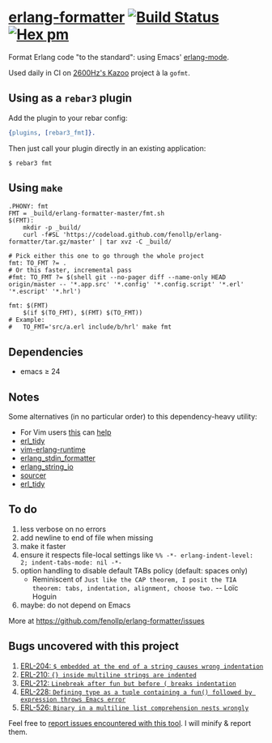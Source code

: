 # [erlang-formatter](https://github.com/fenollp/erlang-formatter) [![Build Status](https://travis-ci.org/fenollp/erlang-formatter.svg?branch=master)](https://travis-ci.org/fenollp/erlang-formatter/builds) [![Hex pm](http://img.shields.io/hexpm/v/rebar3_fmt.svg?style=flat)](https://hex.pm/packages/rebar3_fmt)

Format Erlang code "to the standard": using Emacs' [erlang-mode](http://erlang.org/doc/man/erlang.el.html).

Used daily in CI on [2600Hz's Kazoo](https://github.com/2600Hz/Kazoo) project à la `gofmt`.

## Using as a `rebar3` plugin

Add the plugin to your rebar config:

```erlang
{plugins, [rebar3_fmt]}.
```

Then just call your plugin directly in an existing application:

```shell
$ rebar3 fmt
```

## Using `make`

```make
.PHONY: fmt
FMT = _build/erlang-formatter-master/fmt.sh
$(FMT):
	mkdir -p _build/
	curl -f#SL 'https://codeload.github.com/fenollp/erlang-formatter/tar.gz/master' | tar xvz -C _build/

# Pick either this one to go through the whole project
fmt: TO_FMT ?= .
# Or this faster, incremental pass
#fmt: TO_FMT ?= $(shell git --no-pager diff --name-only HEAD origin/master -- '*.app.src' '*.config' '*.config.script' '*.erl' '*.escript' '*.hrl')

fmt: $(FMT)
	$(if $(TO_FMT), $(FMT) $(TO_FMT))
# Example:
#   TO_FMT='src/a.erl include/b/hrl' make fmt
```

## Dependencies

* emacs ≥ 24

## Notes

Some alternatives (in no particular order) to this dependency-heavy utility:

* For Vim users [this](http://erlang.org/pipermail/erlang-questions/2009-February/041719.html) can [help](http://stackoverflow.com/questions/4085411/vim-indent-like-emacs)
* [erl_tidy](./test/before/erl_tidy.escript)
* [vim-erlang-runtime](https://github.com/vim-erlang/vim-erlang-runtime)
* [erlang_stdin_formatter](https://github.com/ebengt/erlang_stdin_formatter)
* [erlang_string_io](https://github.com/ebengt/erlang_string_io)
* [sourcer](https://github.com/erlang/sourcer/pull/10)
* [erl_tidy](https://github.com/tsloughter/erl_tidy)

## To do

1. less verbose on no errors
1. add newline to end of file when missing
1. make it faster
1. ensure it respects file-local settings like `%% -*- erlang-indent-level: 2; indent-tabs-mode: nil -*-`
1. option handling to disable default TABs policy (default: spaces only)
    * Reminiscent of `Just like the CAP theorem, I posit the TIA theorem: tabs, indentation, alignment, choose two.` -- Loïc Hoguin
1. maybe: do not depend on Emacs

More at https://github.com/fenollp/erlang-formatter/issues

## Bugs uncovered with this project

1. [ERL-204: `$ embedded at the end of a string causes wrong indentation`](https://bugs.erlang.org/browse/ERL-204)
1. [ERL-210: `{} inside multiline strings are indented`](https://bugs.erlang.org/browse/ERL-210)
1. [ERL-212: `Linebreak after fun but before ( breaks indentation`](https://bugs.erlang.org/browse/ERL-212)
1. [ERL-228: `Defining type as a tuple containing a fun() followed by expression throws Emacs error`](https://bugs.erlang.org/browse/ERL-228)
1. [ERL-526: `Binary in a multiline list comprehension nests wrongly`](https://bugs.erlang.org/browse/ERL-526)

Feel free to [report issues encountered with this tool](https://github.com/fenollp/erlang-formatter/issues).
I will minify & report them.
